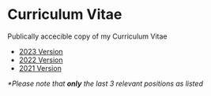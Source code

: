 # Curriculum Vitae
Publically accecible copy of my Curriculum Vitae
- [2023 Version](archive/cv-05-2023-ada-pedersen.pdf)
- [2022 Version](archive/2022/cv-07-2022-alex-pedersen.pdf)
- [2021 Version](archive/2021/cv-05-2021-alex-pedersen.pdf)

_\*Please note that **only** the last 3 relevant positions as listed_
